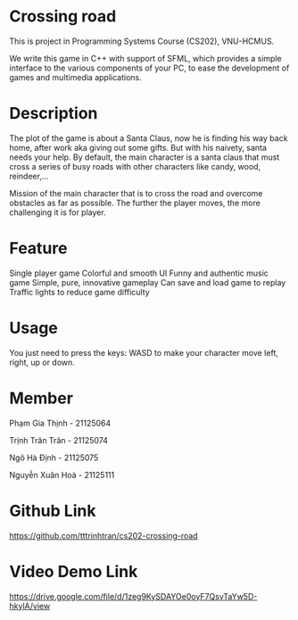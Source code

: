 # Crossing road

This is project in Programming Systems Course (CS202), VNU-HCMUS.

We write this game in C++ with support of SFML, which provides a simple interface to the various components of your PC, to ease the development of games and multimedia applications.

# Description

The plot of the game is about a Santa Claus, now he is finding his way back home, after work aka giving out some gifts. But with his naivety, santa needs your help. By default, the main character is a santa claus that must cross a series of busy roads with other characters like candy, wood, reindeer,...

Mission of the main character that is to cross the road and overcome obstacles as far as possible.
The further the player moves, the more challenging it is for player.

# Feature

Single player game
Colorful and smooth UI
Funny and authentic music game
Simple, pure, innovative gameplay
Can save and load game to replay
Traffic lights to reduce game difficulty

# Usage

You just need to press the keys: WASD to make your character move left, right, up or down.

# Member
Phạm Gia Thịnh - 21125064

Trịnh Trân Trân - 21125074 

Ngô Hà Định - 21125075

Nguyễn Xuân Hoà - 21125111

# Github Link 
https://github.com/tttrinhtran/cs202-crossing-road

# Video Demo Link 
https://drive.google.com/file/d/1zeg9KySDAYOe0oyF7QsvTaYw5D-hkylA/view